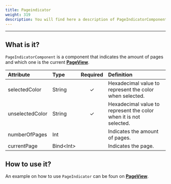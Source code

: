 ```yaml
---
title: Pageindicator
weight: 319
description: You will find here a description of PageIndicatorComponent.
---
```


---

## What is it?

`PageIndicatorComponent` is a component that indicates the amount of pages and which one is the current [**PageView**](/api/components/layout/pageview).

| Attribute       | Type            | Required | Definition                                                        |
| :-------------- | :-------------- | :------: | :---------------------------------------------------------------- |
| selectedColor   | String          |    ✓     | Hexadecimal value to represent the color when selected.           |
| unselectedColor | String          |    ✓     | Hexadecimal value to represent the color when it is not selected. |
| numberOfPages   | Int             |          | Indicates the amount of pages.                                    |
| currentPage     | Bind&lt;Int&gt; |          | Indicates the page.                                               |

## How to use it?

An example on how to use `PageIndicator` can be foun on [**PageView**](/api/components/layout/pageview#how-to-use-it).
